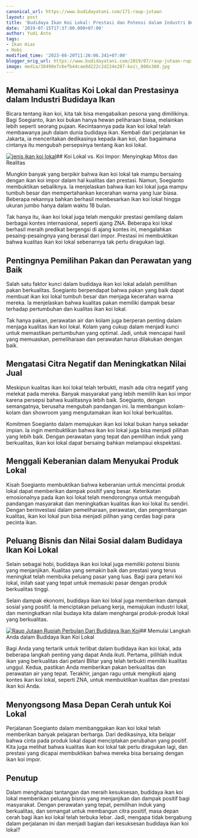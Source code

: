```yaml
---
canonical_url: https://www.budidayatani.com/171-raup-jutaan
layout: post
title: 'Budidaya Ikan Koi Lokal: Prestasi dan Potensi dalam Industri Budidaya Ikan'
date: '2019-07-15T17:37:00.000+07:00'
author: Yudi Anto
tags:
- Ikan Hias
- Hobi
modified_time: '2023-08-20T11:26:06.341+07:00'
blogger_orig_url: https://www.budidayatani.com/2019/07/raup-jutaan-rupiah-perbulan-dari.html
image: media/38498e7c6efb44cae8d222c2d224e287-koi\_800x360.jpg
---
```

## Memahami Kualitas Koi Lokal dan Prestasinya dalam Industri Budidaya Ikan

Bicara tentang ikan koi, kita tak bisa mengabaikan pesona yang dimilikinya. Bagi Soegianto, ikan koi bukan hanya hewan peliharaan biasa, melainkan lebih seperti seorang pujaan. Kecintaannya pada ikan koi lokal telah membawanya jauh dalam dunia budidaya ikan. Kembali dari perjalanan ke Jakarta, ia menceritakan dedikasinya kepada ikan koi, dan bagaimana cintanya itu mengubah persepsinya tentang ikan koi lokal.

[![jenis ikan koi lokal](https://blogger.googleusercontent.com/img/b/R29vZ2xl/AVvXsEgsUEE-so1LrBtEy5Vg697T6mE-wSourXPC0g3CiHjSQW3NaJawxdh2U_ajg_iqzJwaRrcV8uk8UtQ_tZDlvFNUmMDApUtdhWF2CDjG-XseXH99pQ9O39ScdpEkuB76Fy44JQzZIrydXy3Suh4yXQKYmd62EEz0wpcEIGFXbL_RNtstE7Cd02yXlJxwzVBp/w640-h288/koi_800x360.jpg)](https://blogger.googleusercontent.com/img/b/R29vZ2xl/AVvXsEgsUEE-so1LrBtEy5Vg697T6mE-wSourXPC0g3CiHjSQW3NaJawxdh2U_ajg_iqzJwaRrcV8uk8UtQ_tZDlvFNUmMDApUtdhWF2CDjG-XseXH99pQ9O39ScdpEkuB76Fy44JQzZIrydXy3Suh4yXQKYmd62EEz0wpcEIGFXbL_RNtstE7Cd02yXlJxwzVBp/s800/koi_800x360.jpg)## Koi Lokal vs. Koi Impor: Menyingkap Mitos dan Realitas

Mungkin banyak yang berpikir bahwa ikan koi lokal tak mampu bersaing dengan ikan koi impor dalam hal kualitas dan prestasi. Namun, Soegianto membuktikan sebaliknya. Ia menjelaskan bahwa ikan koi lokal juga mampu tumbuh besar dan mempertahankan kecerahan warna yang luar biasa. Beberapa rekannya bahkan berhasil membesarkan ikan koi lokal hingga ukuran jumbo hanya dalam waktu 18 bulan.

Tak hanya itu, ikan koi lokal juga telah mengukir prestasi gemilang dalam berbagai kontes internasional, seperti ajang ZNA. Beberapa koi lokal berhasil meraih predikat bergengsi di ajang kontes ini, mengalahkan pesaing-pesaingnya yang berasal dari impor. Prestasi ini membuktikan bahwa kualitas ikan koi lokal sebenarnya tak perlu diragukan lagi.

## Pentingnya Pemilihan Pakan dan Perawatan yang Baik

Salah satu faktor kunci dalam budidaya ikan koi lokal adalah pemilihan pakan berkualitas. Soegianto berpendapat bahwa pakan yang baik dapat membuat ikan koi lokal tumbuh besar dan menjaga kecerahan warna mereka. Ia menjelaskan bahwa kualitas pakan memiliki dampak besar terhadap pertumbuhan dan kualitas ikan koi lokal.

Tak hanya pakan, perawatan air dan kolam juga berperan penting dalam menjaga kualitas ikan koi lokal. Kolam yang cukup dalam menjadi kunci untuk memastikan pertumbuhan yang optimal. Jadi, untuk mencapai hasil yang memuaskan, pemeliharaan dan perawatan harus dilakukan dengan baik.

## Mengatasi Citra Negatif dan Meningkatkan Nilai Jual

Meskipun kualitas ikan koi lokal telah terbukti, masih ada citra negatif yang melekat pada mereka. Banyak masyarakat yang lebih memilih ikan koi impor karena persepsi bahwa kualitasnya lebih baik. Soegianto, dengan semangatnya, berusaha mengubah pandangan ini. Ia membangun kolam-kolam dan showroom yang mengutamakan ikan koi lokal berkualitas.

Komitmen Soegianto dalam memajukan ikan koi lokal bukan hanya sekadar impian. Ia ingin membuktikan bahwa ikan koi lokal juga bisa menjadi pilihan yang lebih baik. Dengan perawatan yang tepat dan pemilihan induk yang berkualitas, ikan koi lokal dapat bersaing bahkan melampaui ekspektasi.

## Menggali Keberanian dalam Menyukai Produk Lokal

Kisah Soegianto membuktikan bahwa keberanian untuk mencintai produk lokal dapat memberikan dampak positif yang besar. Keterikatan emosionalnya pada ikan koi lokal telah mendorongnya untuk mengubah pandangan masyarakat dan meningkatkan kualitas ikan koi lokal itu sendiri. Dengan berinvestasi dalam pemeliharaan, perawatan, dan pengembangan kualitas, ikan koi lokal pun bisa menjadi pilihan yang cerdas bagi para pecinta ikan.

## Peluang Bisnis dan Nilai Sosial dalam Budidaya Ikan Koi Lokal

Selain sebagai hobi, budidaya ikan koi lokal juga memiliki potensi bisnis yang menjanjikan. Kualitas yang semakin baik dan prestasi yang terus meningkat telah membuka peluang pasar yang luas. Bagi para petani koi lokal, inilah saat yang tepat untuk memasuki pasar dengan produk berkualitas tinggi.

Selain dampak ekonomi, budidaya ikan koi lokal juga memberikan dampak sosial yang positif. Ia menciptakan peluang kerja, memajukan industri lokal, dan meningkatkan nilai budaya kita dalam menghargai produk-produk lokal yang berkualitas.

[![Raup Jutaan Rupiah Perbulan Dari Budidaya Ikan Koi](https://blogger.googleusercontent.com/img/b/R29vZ2xl/AVvXsEhoQAlvoIXyJfkdy2Fdcjuhhv1CaZbjqufEOLvSNb_Gt85UxjNqVJYmpDKCTOE-RAG4V47MpCLxiFHbuAVOCCaOdekbW3DknVIEow4RvA5ZQBOpSmBNszYgO3vIgsFyBFrlNR3ejwT2CBX_YtjNvWiotqamZ60J8VKLOEr-NvsNKjoQwPisjVULcUf4THKi/w426-h640/koi_399x600.jpg)](https://blogger.googleusercontent.com/img/b/R29vZ2xl/AVvXsEhoQAlvoIXyJfkdy2Fdcjuhhv1CaZbjqufEOLvSNb_Gt85UxjNqVJYmpDKCTOE-RAG4V47MpCLxiFHbuAVOCCaOdekbW3DknVIEow4RvA5ZQBOpSmBNszYgO3vIgsFyBFrlNR3ejwT2CBX_YtjNvWiotqamZ60J8VKLOEr-NvsNKjoQwPisjVULcUf4THKi/s600/koi_399x600.jpg)## Memulai Langkah Anda dalam Budidaya Ikan Koi Lokal

Bagi Anda yang tertarik untuk terlibat dalam budidaya ikan koi lokal, ada beberapa langkah penting yang dapat Anda ikuti. Pertama, pilihlah induk ikan yang berkualitas dari petani Blitar yang telah terbukti memiliki kualitas unggul. Kedua, pastikan Anda memberikan pakan berkualitas dan perawatan air yang tepat. Terakhir, jangan ragu untuk mengikuti ajang kontes ikan koi lokal, seperti ZNA, untuk membuktikan kualitas dan prestasi ikan koi Anda.

## Menyongsong Masa Depan Cerah untuk Koi Lokal

Perjalanan Soegianto dalam membanggakan ikan koi lokal telah memberikan banyak pelajaran berharga. Dari dedikasinya, kita belajar bahwa cinta pada produk lokal dapat menciptakan perubahan yang positif. Kita juga melihat bahwa kualitas ikan koi lokal tak perlu diragukan lagi, dan prestasi yang dicapai membuktikan bahwa mereka bisa bersaing dengan ikan koi impor.

## Penutup

Dalam menghadapi tantangan dan meraih kesuksesan, budidaya ikan koi lokal memberikan peluang bisnis yang menjanjikan dan dampak positif bagi masyarakat. Dengan perawatan yang tepat, pemilihan induk yang berkualitas, dan semangat untuk membangun citra positif, masa depan cerah bagi ikan koi lokal telah terbuka lebar. Jadi, mengapa tidak bergabung dalam perjalanan ini dan menjadi bagian dari kesuksesan budidaya ikan koi lokal?

